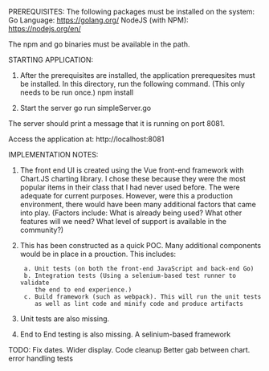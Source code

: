 

PREREQUISITES:
The following packages must be installed on the system:
Go Language:       https://golang.org/
NodeJS (with NPM): https://nodejs.org/en/

The npm and go binaries must be available in the path.

STARTING APPLICATION:
1. After the prerequisites are installed, the application prerequesites must
be installed. In this directory, run the following command. (This only needs
to be run once.)
   npm install

2. Start the server
   go run simpleServer.go

The server should print a message that it is running on port 8081.

Access the application at:
http://localhost:8081

IMPLEMENTATION NOTES:
1. The front end UI is created using the Vue front-end framework with Chart.JS
charting library.  I chose these because they were the most popular items
in their class that I had never used before. The were adequate for current
purposes. However, were this a production environment, there would have been
many additional factors that came into play. (Factors include: What is already
being used? What other features will we need? What level of support is 
available in the community?)

2. This has been constructed as a quick POC. Many additional components
would be in place in a prouction. This includes:

        a. Unit tests (on both the front-end JavaScript and back-end Go)
        b. Integration tests (Using a selenium-based test runner to validate
           the end to end experience.)
        c. Build framework (such as webpack). This will run the unit tests
           as well as lint code and minify code and produce artifacts



3. Unit tests are also missing. 

4. End to End testing is also missing. A selinium-based framework

TODO:
Fix dates.
Wider display.
Code cleanup
Better gab between chart.
error handling
tests
